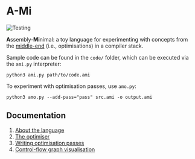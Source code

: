 # A-Mi
![Testing](https://github.com/zGoldthorpe/A-Mini/actions/workflows/test.yml/badge.svg)

**A**ssembly-**Mi**nimal: a toy language for experimenting with concepts from the [middle-end](https://en.wikipedia.org/wiki/Compiler#Midle_end) (i.e., optimisations) in a compiler stack.

Sample code can be found in the `code/` folder, which can be executed via the `ami.py` interpreter:
```console
python3 ami.py path/to/code.ami
```
To experiment with optimisation passes, use `amo.py`:
```console
python3 amo.py --add-pass="pass" src.ami -o output.ami
```

## Documentation

1. [About the language](docs/ami.md)
1. [The optimiser](docs/amo.md)
1. [Writing optimisation passes](docs/opt.md)
1. [Control-flow graph visualisation](docs/ami2dot.md)
